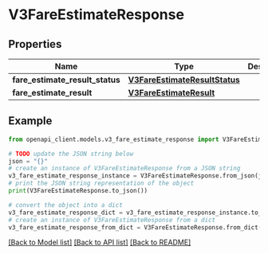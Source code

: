 # V3FareEstimateResponse


## Properties

Name | Type | Description | Notes
------------ | ------------- | ------------- | -------------
**fare_estimate_result_status** | [**V3FareEstimateResultStatus**](V3FareEstimateResultStatus.md) |  | [optional] 
**fare_estimate_result** | [**V3FareEstimateResult**](V3FareEstimateResult.md) |  | [optional] 

## Example

```python
from openapi_client.models.v3_fare_estimate_response import V3FareEstimateResponse

# TODO update the JSON string below
json = "{}"
# create an instance of V3FareEstimateResponse from a JSON string
v3_fare_estimate_response_instance = V3FareEstimateResponse.from_json(json)
# print the JSON string representation of the object
print(V3FareEstimateResponse.to_json())

# convert the object into a dict
v3_fare_estimate_response_dict = v3_fare_estimate_response_instance.to_dict()
# create an instance of V3FareEstimateResponse from a dict
v3_fare_estimate_response_from_dict = V3FareEstimateResponse.from_dict(v3_fare_estimate_response_dict)
```
[[Back to Model list]](../README.md#documentation-for-models) [[Back to API list]](../README.md#documentation-for-api-endpoints) [[Back to README]](../README.md)


